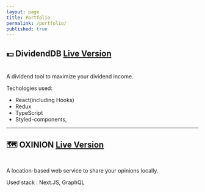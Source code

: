```yaml
---
layout: page
title: Portfolio
permalink: /portfolio/
published: true
---
```




## **💵 DividendDB [Live Version](https://dividenddb.vercel.app)**

# [<Github Code/>](https://github.com/idevbrandon/dividenddb)



A dividend tool to maximize your dividend income.


Techologies used:

- React(including Hooks)
- Redux 
- TypeScript
- Styled-components, 

---



## **🗺️ OXINION [Live Version](https://oxinion.com)**

# [<Github Code/>](https://github.com/idevbrandon/oxinion)

A location-based web service to share your opinions locally.

Used stack : Next.JS, GraphQL


 